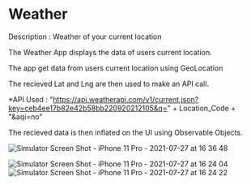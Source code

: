# Weather
Description : Weather of your current location

The Weather App displays the data of users current location.

The app get data from users current location using GeoLocation

The recieved Lat and Lng are then used to make an API call.

*API Used : "https://api.weatherapi.com/v1/current.json?key=ceb4ee17b82e42b58bb220920212105&q=" + Location_Code + "&aqi=no"       


The recieved data is then inflated on the UI using Observable Objects.

![Simulator Screen Shot - iPhone 11 Pro - 2021-07-27 at 16 36 48](https://user-images.githubusercontent.com/78885735/127223913-75712eec-40e6-4089-94f7-9268090bd80d.png)

![Simulator Screen Shot - iPhone 11 Pro - 2021-07-27 at 16 24 04](https://user-images.githubusercontent.com/78885735/127222574-27db0356-b57e-4d7b-8436-61fe7a71f539.png)
![Simulator Screen Shot - iPhone 11 Pro - 2021-07-27 at 16 24 22](https://user-images.githubusercontent.com/78885735/127222576-525236cb-babe-4c9b-8c4e-c44e71c8c754.png)

